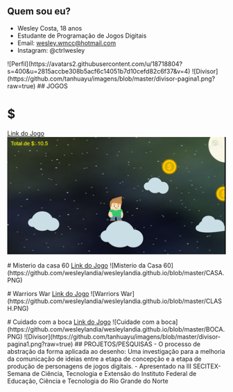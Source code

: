 ## Quem sou eu?
 - Wesley Costa, 18 anos
 - Estudante de Programação de Jogos Digitais
 - Email: wesley.wmcc@hotmail.com
 - Instagram: @ctrlwesley
 <p>
</p>
![Perfil](https://avatars2.githubusercontent.com/u/18718804?s=400&u=2815accbe308b5acf6c14051b7d10cefd82c6f37&v=4)
![Divisor](https://github.com/tanhuayu/imagens/blob/master/divisor-pagina1.png?raw=true)
## JOGOS

# $
<a href="https://wesleylandia.github.io/$/">Link do Jogo</a>
![$](https://github.com/wesleylandia/wesleylandia.github.io/blob/master/JOGO1.PNG)
<p>
</p>
# Misterio da casa 60
<a href="https://wesleylandia.github.io/Oficina2">Link do Jogo</a>
![Misterio da Casa 60](https://github.com/wesleylandia/wesleylandia.github.io/blob/master/CASA.PNG)
<p>
</p>
# Warriors War
<a href="https://leonardofelipe.github.io/Jogo3B/">Link do Jogo</a>
![Warriors War] (https://github.com/wesleylandia/wesleylandia.github.io/blob/master/CLASH.PNG)
<p>
</p>
# Cuidado com a boca
<a href="https://wesleylandia.github.io/CuidedasuaBoca/">Link do Jogo</a>
![Cuidade com a boca](https://github.com/wesleylandia/wesleylandia.github.io/blob/master/BOCA.PNG)
![Divisor](https://github.com/tanhuayu/imagens/blob/master/divisor-pagina1.png?raw=true)
## PROJETOS/PESQUISAS
- O processo de abstração da forma aplicada ao desenho: Uma investigação para a melhoria da comunicação de ideias entre a etapa de concepção e a etapa de produção de personagens de jogos digitais.
   - Apresentado na III SECITEX- Semana de Ciência, Tecnologia e Extensão do Instituto Federal de Educação, Ciência e Tecnologia      do Rio Grande do Norte




